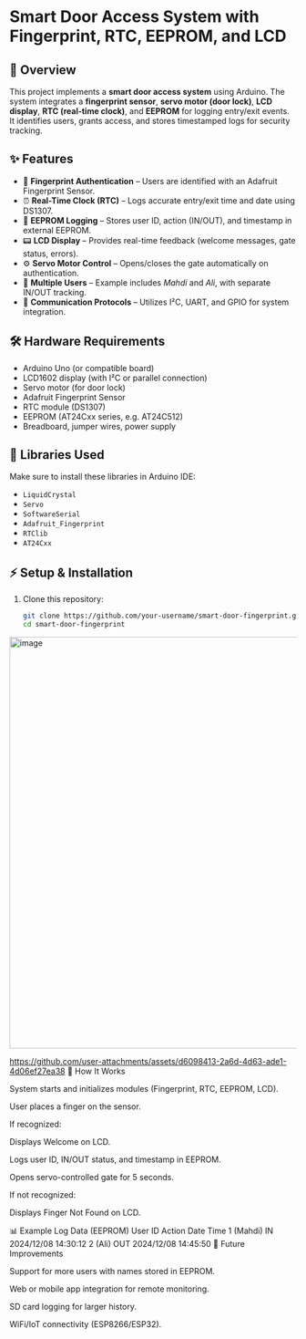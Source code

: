 # Smart Door Access System with Fingerprint, RTC, EEPROM, and LCD  

## 📌 Overview  
This project implements a **smart door access system** using Arduino. The system integrates a **fingerprint sensor**, **servo motor (door lock)**, **LCD display**, **RTC (real-time clock)**, and **EEPROM** for logging entry/exit events. It identifies users, grants access, and stores timestamped logs for security tracking.  

## ✨ Features  
- 🔐 **Fingerprint Authentication** – Users are identified with an Adafruit Fingerprint Sensor.  
- ⏰ **Real-Time Clock (RTC)** – Logs accurate entry/exit time and date using DS1307.  
- 💾 **EEPROM Logging** – Stores user ID, action (IN/OUT), and timestamp in external EEPROM.  
- 📟 **LCD Display** – Provides real-time feedback (welcome messages, gate status, errors).  
- ⚙️ **Servo Motor Control** – Opens/closes the gate automatically on authentication.  
- 👥 **Multiple Users** – Example includes *Mahdi* and *Ali*, with separate IN/OUT tracking.  
- 📡 **Communication Protocols** – Utilizes I²C, UART, and GPIO for system integration.  

## 🛠 Hardware Requirements  
- Arduino Uno (or compatible board)  
- LCD1602 display (with I²C or parallel connection)  
- Servo motor (for door lock)  
- Adafruit Fingerprint Sensor  
- RTC module (DS1307)  
- EEPROM (AT24Cxx series, e.g. AT24C512)  
- Breadboard, jumper wires, power supply  

## 📂 Libraries Used  
Make sure to install these libraries in Arduino IDE:  
- `LiquidCrystal`  
- `Servo`  
- `SoftwareSerial`  
- `Adafruit_Fingerprint`  
- `RTClib`  
- `AT24Cxx`  

## ⚡ Setup & Installation  
1. Clone this repository:  
   ```bash
   git clone https://github.com/your-username/smart-door-fingerprint.git
   cd smart-door-fingerprint

<img width="1282" height="722" alt="image" src="https://github.com/user-attachments/assets/dda4d4ec-46ac-4f32-8bbc-782c5b768785" />


https://github.com/user-attachments/assets/d6098413-2a6d-4d63-ade1-4d06ef27ea38
🚪 How It Works

System starts and initializes modules (Fingerprint, RTC, EEPROM, LCD).

User places a finger on the sensor.

If recognized:

Displays Welcome <Name> on LCD.

Logs user ID, IN/OUT status, and timestamp in EEPROM.

Opens servo-controlled gate for 5 seconds.

If not recognized:

Displays Finger Not Found on LCD.

📊 Example Log Data (EEPROM)
User ID	Action	Date	Time
1 (Mahdi)	IN	2024/12/08	14:30:12
2 (Ali)	OUT	2024/12/08	14:45:50
🔮 Future Improvements

Support for more users with names stored in EEPROM.

Web or mobile app integration for remote monitoring.

SD card logging for larger history.

WiFi/IoT connectivity (ESP8266/ESP32).
